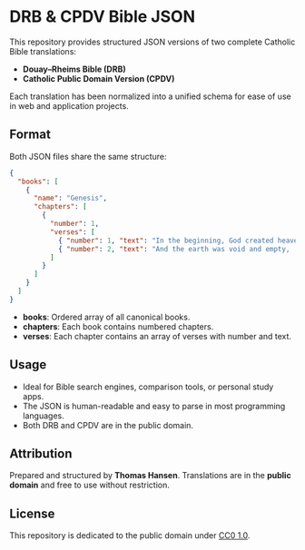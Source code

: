 # DRB & CPDV Bible JSON

This repository provides structured JSON versions of two complete Catholic Bible translations:

- **Douay–Rheims Bible (DRB)**
- **Catholic Public Domain Version (CPDV)**

Each translation has been normalized into a unified schema for ease of use in web and application projects.

## Format

Both JSON files share the same structure:

```json
{
  "books": [
    {
      "name": "Genesis",
      "chapters": [
        {
          "number": 1,
          "verses": [
            { "number": 1, "text": "In the beginning, God created heaven and earth." },
            { "number": 2, "text": "And the earth was void and empty, ..." }
          ]
        }
      ]
    }
  ]
}
````

* **books**: Ordered array of all canonical books.
* **chapters**: Each book contains numbered chapters.
* **verses**: Each chapter contains an array of verses with number and text.

## Usage

* Ideal for Bible search engines, comparison tools, or personal study apps.
* The JSON is human-readable and easy to parse in most programming languages.
* Both DRB and CPDV are in the public domain.

## Attribution

Prepared and structured by **Thomas Hansen**.
Translations are in the **public domain** and free to use without restriction.

## License

This repository is dedicated to the public domain under [CC0 1.0](https://creativecommons.org/publicdomain/zero/1.0/).
